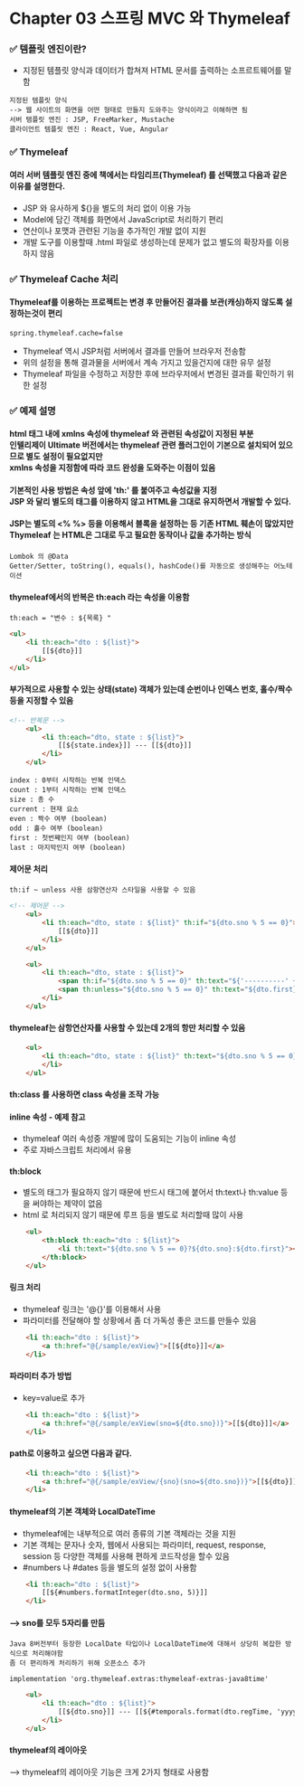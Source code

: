 # Chapter 03 스프링 MVC 와 Thymeleaf

###  ✅ 템플릿 엔진이란?
+ 지정된 템플릿 양식과 데이터가 합쳐져 HTML 문서를 출력하는 소프르트웨어를 말함
```
지정된 템플릿 양식
--> 웹 사이트의 화면을 어떤 형태로 만들지 도와주는 양식이라고 이해하면 됨
서버 탬플릿 엔진 : JSP, FreeMarker, Mustache
클라이언트 템플릿 엔진 : React, Vue, Angular 
```

### ✅ Thymeleaf
#### 여러 서버 템플릿 엔진 중에 책에서는 타임리프(Thymeleaf) 를 선택했고 다음과 같은 이유를 설명한다.
+ JSP 와 유사하게 ${}을 별도의 처리 없이 이용 가능
+ Model에 담긴 객체를 화면에서 JavaScript로 처리하기 편리
+ 연산이나 포맷과 관련된 기능을 추가적인 개발 없이 지원
+ 개발 도구를 이용할때 .html 파일로 생성하는데 문제가 없고 별도의 확장자를 이용하지 않음

### ✅ Thymeleaf Cache 처리
#### Thymeleaf를 이용하는 프로젝트는 변경 후 만들어진 결과를 보관(캐싱)하지 않도록 설정하는것이 편리 
```
spring.thymeleaf.cache=false
```
+ Thymeleaf 역시 JSP처럼 서버에서 결과를 만들어 브라우저 전송함 
+ 위의 설정을 통해 결과물을 서버에서 계속 가지고 있을건지에 대한 유무 설정
+ Thymeleaf 파일을 수정하고 저장한 후에 브라우저에서 변경된 결과를 확인하기 위한 설정

### ✅ 예제 설명
#### html 태그 내에 xmlns 속성에 thymeleaf 와 관련된 속성값이 지정된 부분 <br> 인텔리제이 Ultimate 버전에서는 thymeleaf 관련 플러그인이 기본으로 설치되어 있으므로 별도 설정이 필요없지만 <br> xmlns 속성을 지정함에 따라 코드 완성을 도와주는 이점이 있음

#### 기본적인 사용 방법은 속성 앞에 'th:' 를 붙여주고 속성값을 지정 <br> JSP 와 달리 별도의 태그를 이용하지 않고 HTML을 그대로 유지하면서 개발할 수 있다.
#### JSP는 별도의 <% %> 등을 이용해서 블록을 설정하는 등 기존 HTML 훼손이 많았지만 Thymeleaf 는 HTML은 그대로 두고 필요한 동작이나 값을 추가하는 방식

```
Lombok 의 @Data
Getter/Setter, toString(), equals(), hashCode()를 자동으로 생성해주는 어노테이션
```

#### thymeleaf에서의 반복은 th:each 라는 속성을 이용함
```
th:each = "변수 : ${목록} "
```
``` html
<ul>
    <li th:each="dto : ${list}">
        [[${dto}]]
    </li>
</ul>
```
#### 부가적으로 사용할 수 있는 상태(state) 객체가 있는데 순번이나 인덱스 번호, 홀수/짝수등을 지정할 수 있음
``` html
<!-- 반복문 -->
    <ul>
        <li th:each="dto, state : ${list}">
            [[${state.index}]] --- [[${dto}]]
        </li>
    </ul>
```
```
index : 0부터 시작하는 반복 인덱스
count : 1부터 시작하는 반복 인덱스
size : 총 수
current : 현재 요소 
even : 짝수 여부 (boolean)
odd : 홀수 여부 (boolean)
first : 첫번째인지 여부 (boolean)
last : 마지막인지 여부 (boolean) 
```

#### 제어문 처리
```
th:if ~ unless 사용 삼항연산자 스타일을 사용할 수 있음
```
``` html
<!-- 제어문 -->
    <ul>
        <li th:each="dto, state : ${list}" th:if="${dto.sno % 5 == 0}">
            [[${dto}]]
        </li>
    </ul>
```
``` html
    <ul>
        <li th:each="dto, state : ${list}">
            <span th:if="${dto.sno % 5 == 0}" th:text="${'----------' + dto.sno}"></span>
            <span th:unless="${dto.sno % 5 == 0}" th:text="${dto.first}"></span>
        </li>
    </ul>
```
#### thymeleaf는 삼항연산자를 사용할 수 있는데 2개의 항만 처리할 수 있음 
``` html
    <ul>
        <li th:each="dto, state : ${list}" th:text="${dto.sno % 5 == 0}?${dto.sno}:${dto.first}">
        </li>
    </ul>
```
#### th:class 를 사용하면 class 속성을 조작 가능 

#### inline 속성 - 예제 참고
+ thymeleaf 여러 속성중 개발에 많이 도움되는 기능이 inline 속성
+ 주로 자바스크립트 처리에서 유용

#### th:block
+ 별도의 태그가 필요하지 않기 때문에 반드시 태그에 붙어서 th:text나 th:value 등을 써야하는 제약이 없음
+ html 로 처리되지 않기 때문에 루프 등을 별도로 처리할때 많이 사용
``` html
    <ul>
        <th:block th:each="dto : ${list}">
            <li th:text="${dto.sno % 5 == 0}?${dto.sno}:${dto.first}"></li>
        </th:block>
    </ul>
```
#### 링크 처리
+ thymeleaf 링크는 '@{}'를 이용해서 사용
+ 파라미터를 전달해야 할 상황에서 좀 더 가독성 좋은 코드를 만들수 있음
``` html
    <li th:each="dto : ${list}">
        <a th:href="@{/sample/exView}">[[${dto}]]</a>
    </li>
```
#### 파라미터 추가 방법
+ key=value로 추가
``` html
    <li th:each="dto : ${list}">
        <a th:href="@{/sample/exView(sno=${dto.sno})}">[[${dto}]]</a>
    </li>
```
#### path로 이용하고 싶으면 다음과 같다.
``` html
    <li th:each="dto : ${list}">
        <a th:href="@{/sample/exView/{sno}(sno=${dto.sno})}">[[${dto}]]</a>
    </li>
```

#### thymeleaf의 기본 객체와 LocalDateTime
+ thymeleaf에는 내부적으로 여러 종류의 기본 객체라는 것을 지원
+ 기본 객체는 문자나 숫자, 웹에서 사용되는 파라미터, request, response, session 등 다양한 객체를 사용해 편하게 코드작성을 할수 있음
+ #numbers 나 #dates 등을 별도의 설정 없이 사용함
``` html
    <li th:each="dto : ${list}">
        [[${#numbers.formatInteger(dto.sno, 5)}]]
    </li>
```
#### --> sno를 모두 5자리를 만듬

```
Java 8버전부터 등장한 LocalDate 타입이나 LocalDateTime에 대해서 상당히 복잡한 방식으로 처리해야함
좀 더 편리하게 처리하기 위해 오픈소스 추가
```
``` 
implementation 'org.thymeleaf.extras:thymeleaf-extras-java8time'
```
``` html
    <ul>
        <li th:each="dto : ${list}">
            [[${dto.sno}]] --- [[${#temporals.format(dto.regTime, 'yyyy/MM/dd')}]]
        </li>
    </ul>
```

#### thymeleaf의 레이아웃
--> thymeleaf의 레이아웃 기능은 크게 2가지 형태로 사용함

